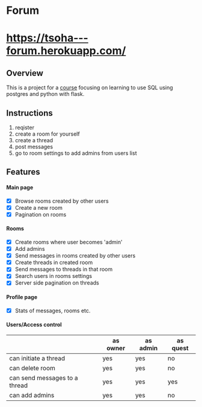 # Forum

# https://tsoha---forum.herokuapp.com/

## Overview
This is a project for a [course](https://hy-tsoha.github.io/materiaali/) focusing on learning to use SQL using postgres and python with flask.

## Instructions

1. reqister
2. create a room for yourself
3. create a thread
4. post messages
5. go to room settings to add admins from users list

## Features

#### Main page

- [x] Browse rooms created by other users
- [x] Create a new room
- [x] Pagination on rooms

#### Rooms

- [x] Create rooms where user becomes 'admin'
- [x] Add admins
- [x] Send messages in rooms created by other users
- [x] Create threads in created room
- [x] Send messages to threads in that room
- [x] Search users in rooms settings
- [x] Server side pagination on threads

#### Profile page
- [x] Stats of messages, rooms etc.


#### Users/Access control

|                                 | as owner | as admin | as quest | 
| ------------------------------- | -------- | -------- | ------------------------------- | 
| can initiate a thread           | yes        | yes      | no       | 
| can delete room | yes | yes      | no       |        |
| can send messages to a thread   | yes | yes      | yes       | 
| can add admins | yes | yes | no | 

